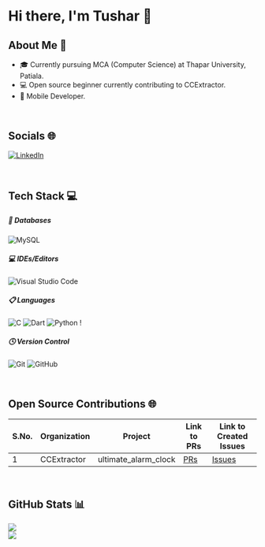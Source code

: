 # Hi there, I'm Tushar 👋

## About Me 🚀

- 🎓 Currently pursuing MCA (Computer Science) at Thapar University, Patiala.
- 💻 Open source beginner currently contributing to CCExtractor. 
- 📱 Mobile Developer.

<br>

## Socials 🌐
[![LinkedIn](https://img.shields.io/badge/linkedin-%230077B5.svg?style=for-the-badge&logo=linkedin&logoColor=white)](https://www.linkedin.com/in/tushar-khandelwal-0082a7211/) 

<br>

## Tech Stack 💻


##### 💾 Databases
![MySQL](https://img.shields.io/badge/mysql-%2300f.svg?style=for-the-badge&logo=mysql&logoColor=white) 


##### 💻 IDEs/Editors
![Visual Studio Code](https://img.shields.io/badge/Visual%20Studio%20Code-0078d7.svg?style=for-the-badge&logo=visual-studio-code&logoColor=white) 

##### 📋 Languages
![C](https://img.shields.io/badge/c-%2300599C.svg?style=for-the-badge&logo=c&logoColor=white) ![Dart](https://img.shields.io/badge/dart-%230175C2.svg?style=for-the-badge&logo=dart&logoColor=white) ![Python](https://img.shields.io/badge/python-3670A0?style=for-the-badge&logo=python&logoColor=ffdd54) !

##### 🕓 Version Control
![Git](https://img.shields.io/badge/git-%23F05033.svg?style=for-the-badge&logo=git&logoColor=white) ![GitHub](https://img.shields.io/badge/github-%23121011.svg?style=for-the-badge&logo=github&logoColor=white)

<br>

## Open Source Contributions 🌐

| S.No. | Organization | Project      | Link to PRs | Link to Created Issues |
|-------|--------------|--------------|-------------|-------------------------|
| 1     | CCExtractor  | ultimate_alarm_clock      | [PRs](https://github.com/CCExtractor/ultimate_alarm_clock/pulls?q=is%3Apr+author%3Atushar11kh+is%3Aclosed) | [Issues](https://github.com/CCExtractor/ultimate_alarm_clock/issues?q=is%3Aissue+is%3Aclosed+author%3Atushar11kh)         |

<br>

## GitHub Stats 📊
![](https://github-readme-stats.vercel.app/api?username=tushar11kh&theme=great-gatsby&hide_border=false&include_all_commits=false&count_private=true)<br/>
![](https://github-readme-streak-stats.herokuapp.com/?user=tushar11kh&theme=great-gatsby&hide_border=false)<br/>

